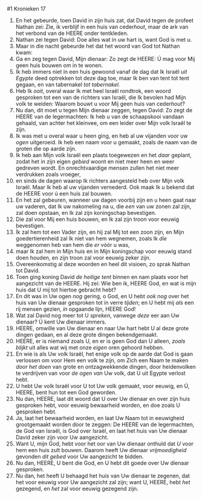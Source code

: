 #1 Kronieken 17
1. En het gebeurde, toen David in zijn huis zat, dat David tegen de profeet Nathan zei: Zie, ik verblijf in een huis van ceder*hout*, maar de ark van het verbond van de HEERE onder tentkleden.
2. Nathan zei tegen David: Doe alles wat in uw hart is, want God is met u.
3. Maar in die nacht gebeurde het dat het woord van God tot Nathan kwam:
4. Ga en zeg tegen David, Mijn dienaar: Zo zegt de HEERE: Ú mag voor Mij geen huis bouwen om in te wonen.
5. Ik heb immers niet in een huis gewoond vanaf de dag dat Ik Israël *uit Egypte* deed optrekken tot deze dag toe, maar Ik ben van tent tot tent gegaan, en van tabernakel *tot tabernakel.*
6. Heb Ik *ooit*, overal waar Ik met heel Israël rondtrok, een woord gesproken tot een van de richters van Israël, die Ik bevolen had Mijn volk te weiden: Waarom bouwt u voor Mij geen huis van ceder*hout*?
7. Nu dan, dit moet u tegen Mijn dienaar zeggen, tegen David: Zo zegt de HEERE van de legermachten: Ik heb u van de schaapskooi vandaan gehaald, van achter het kleinvee, om een leider over Mijn volk Israël te zijn.
8. Ik was met u overal waar u heen ging, en heb al uw vijanden voor uw *ogen* uitgeroeid. Ik heb een naam voor u gemaakt, zoals de naam van de groten die op aarde zijn.
9. Ik heb aan Mijn volk Israël een plaats toegewezen en het *daar* geplant, zodat het in zijn eigen *gebied* woont en niet meer heen en weer gedreven wordt. En onrechtvaardige mensen zullen het niet meer verdrukken zoals vroeger,
10. en sinds de dagen waarop Ik richters aangesteld heb over Mijn volk Israël. Maar Ik heb al uw vijanden vernederd. Ook maak Ik u bekend dat de HEERE voor ú een huis zal bouwen.
11. En het zal gebeuren, wanneer uw dagen voorbij zijn en u heen gaat naar uw vaderen, dat Ik uw nakomeling na u, die *een* van uw zonen zal zijn, zal doen opstaan, en Ik zal zijn koningschap bevestigen.
12. Die zal voor Mij een huis bouwen, en Ik zal zijn troon voor eeuwig bevestigen.
13. Ík zal hem tot een Vader zijn, en híj zal Mij tot een zoon zijn, en Mijn goedertierenheid zal Ik niet van hem wegnemen, zoals Ik *die* weggenomen heb van hem die *er* vóór u was,
14. maar Ik zal hem in Mijn huis en in Mijn koningschap voor eeuwig stand doen houden, en zijn troon zal voor eeuwig zeker zijn.
15. Overeenkomstig al deze woorden en heel dit visioen, zo sprak Nathan tot David.
16. Toen ging koning David *de heilige tent* binnen en nam plaats voor het aangezicht van de HEERE. Hij zei: Wie ben ik, HEERE God, en wat is mijn huis dat U mij tot hiertoe gebracht hebt?
17. En dit was in Uw ogen *nog* gering, o God, en U hebt *ook nog* over het huis van Uw dienaar gesproken tot in verre *tijden*; en U hebt mij *als* een rij mensen gezien, *in* opgaande lijn, HEERE God!
18. Wat zal David nog meer tot U *spreken*, vanwege *deze* eer aan Uw dienaar? Ú kent Uw dienaar immers.
19. HEERE, omwille van Uw dienaar en naar Uw hart hebt U al deze grote dingen gedaan, en al deze grote dingen bekendgemaakt.
20. HEERE, er is niemand zoals U, en er is geen God dan U alleen, *zoals blijkt* uit alles wat wij met onze *eigen* oren gehoord hebben.
21. En wie is als Uw volk Israël, het enige volk op de aarde dat God is gaan verlossen om voor Hem een volk te zijn, om Zich een Naam te maken *door het doen* van grote en ontzagwekkende dingen, door heidenvolken te verdrijven van voor *de ogen van* Uw volk, dat U uit Egypte verlost hebt.
22. U hebt Uw volk Israël voor U tot Uw volk gemaakt, voor eeuwig, en Ú, HEERE, bent hun tot een God geworden.
23. Nu dan, HEERE, laat dit woord dat U over Uw dienaar en over zijn huis gesproken hebt, voor eeuwig bewaarheid worden, en doe zoals U gesproken hebt.
24. Ja, laat het bewaarheid worden, en laat Uw Naam tot in eeuwigheid grootgemaakt worden door te zeggen: De HEERE van de legermachten, de God van Israël, is God over Israël, en laat het huis van Uw dienaar David zeker zijn voor Uw aangezicht.
25. Want U, mijn God, hebt voor het oor van Uw dienaar onthuld dat *U* voor hem een huis zult bouwen. Daarom heeft Uw dienaar *vrijmoedigheid* gevonden *dit gebed* voor Uw aangezicht te bidden.
26. Nu dan, HEERE, U bent die God, en U hebt dit goede over Uw dienaar gesproken.
27. Nu dan, het heeft U behaagd het huis van Uw dienaar te zegenen, dat het voor eeuwig voor Uw aangezicht zal zijn; want U, HEERE, hebt *het* gezegend, en *het* zal voor eeuwig gezegend zijn.
